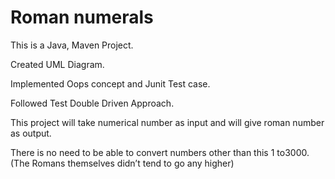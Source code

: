 # Roman numerals

This is a Java, Maven Project.

Created UML Diagram.

Implemented Oops concept and Junit Test case.

Followed Test Double Driven Approach.

This project will take numerical number as input and will give roman number as output.

There is no need to be able to convert numbers other than this 1 to3000. (The Romans themselves didn’t tend to go any higher)


